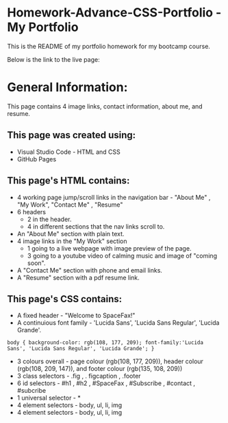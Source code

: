 # Homework-Advance-CSS-Portfolio - My Portfolio
This is the README of my portfolio homework for my bootcamp course.

Below is the link to the live page:


# General Information:

This page contains 4 image links, contact information, about me, and resume.

## This page was created using:
- Visual Studio Code - HTML and CSS
- GitHub Pages

## This page's HTML contains:

- 4 working page jump/scroll links in the navigation bar - "About Me" , "My Work", "Contact Me" , "Resume"
- 6 headers
  - 2 in the header.
  - 4 in different sections that the nav links scroll to.
- An "About Me" section with plain text.
- 4 image links in the "My Work" section
  - 1 going to a live webpage with image preview of the page.
  - 3 going to a youtube video of calming music and image of "coming soon".
- A "Contact Me" section with phone and email links.
- A "Resume" section with a pdf resume link.

## This page's CSS contains:
- A fixed header - "Welcome to SpaceFax!"
- A continuious font family - 'Lucida Sans', 'Lucida Sans Regular', 'Lucida Grande'.

`body {
    background-color: rgb(108, 177, 209);
    font-family:'Lucida Sans', 'Lucida Sans Regular', 'Lucida Grande';
}`

- 3 colours overall - page colour (rgb(108, 177, 209)), header colour (rgb(108, 209, 147)), and footer colour (rgb(135, 108, 209))
- 3 class selectors - .fig , . figcaption , .footer
- 6 id selectors - #h1 , #h2 , #SpaceFax , #Subscribe , #contact , #subcribe
- 1 universal selector - *
- 4 element selectors - body, ul, li, img
- 4 element selectors - body, ul, li, img
